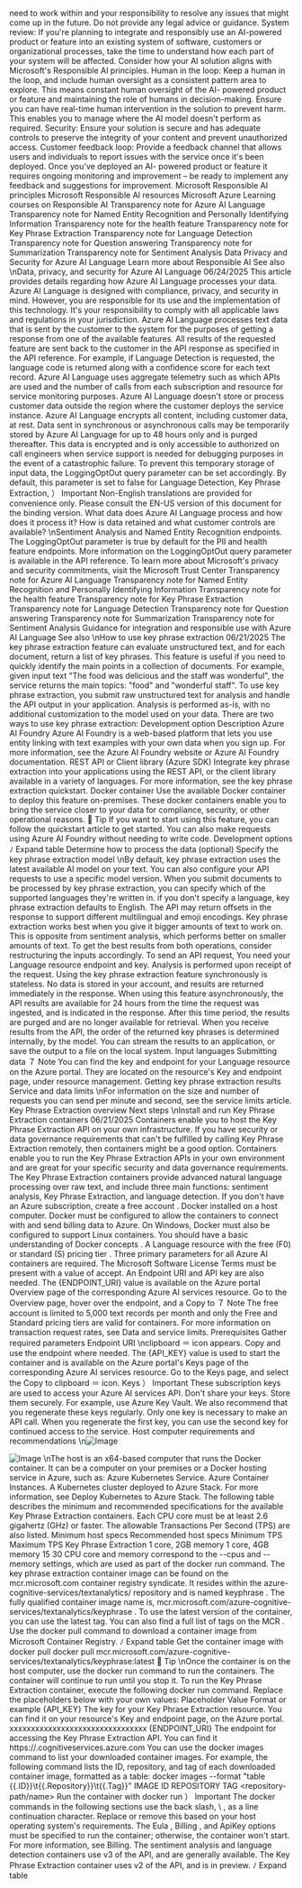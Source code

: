 need to work within and your responsibility to resolve any issues that might come up in
the future. Do not provide any legal advice or guidance.
System review: If you're planning to integrate and responsibly use an AI-powered
product or feature into an existing system of software, customers or organizational
processes, take the time to understand how each part of your system will be affected.
Consider how your AI solution aligns with Microsoft's Responsible AI principles.
Human in the loop: Keep a human in the loop, and include human oversight as a
consistent pattern area to explore. This means constant human oversight of the AI-
powered product or feature and maintaining the role of humans in decision-making.
Ensure you can have real-time human intervention in the solution to prevent harm. This
enables you to manage where the AI model doesn't perform as required.
Security: Ensure your solution is secure and has adequate controls to preserve the
integrity of your content and prevent unauthorized access.
Customer feedback loop: Provide a feedback channel that allows users and individuals to
report issues with the service once it's been deployed. Once you've deployed an AI-
powered product or feature it requires ongoing monitoring and improvement – be ready
to implement any feedback and suggestions for improvement.
Microsoft Responsible AI principles
Microsoft Responsible AI resources
Microsoft Azure Learning courses on Responsible AI
Transparency note for Azure AI Language
Transparency note for Named Entity Recognition and Personally Identifying Information
Transparency note for the health feature
Transparency note for Key Phrase Extraction
Transparency note for Language Detection
Transparency note for Question answering
Transparency note for Summarization
Transparency note for Sentiment Analysis
Data Privacy and Security for Azure AI Language
Learn more about Responsible AI
See also
\nData, privacy, and security for Azure AI
Language
06/24/2025
This article provides details regarding how Azure AI Language processes your data. Azure AI
Language is designed with compliance, privacy, and security in mind. However, you are
responsible for its use and the implementation of this technology. It's your responsibility to
comply with all applicable laws and regulations in your jurisdiction.
Azure AI Language processes text data that is sent by the customer to the system for the
purposes of getting a response from one of the available features.
All results of the requested feature are sent back to the customer in the API response as
specified in the API reference. For example, if Language Detection is requested, the
language code is returned along with a confidence score for each text record.
Azure AI Language uses aggregate telemetry such as which APIs are used and the
number of calls from each subscription and resource for service monitoring purposes.
Azure AI Language doesn't store or process customer data outside the region where the
customer deploys the service instance.
Azure AI Language encrypts all content, including customer data, at rest.
Data sent in synchronous or asynchronous calls may be temporarily stored by Azure AI
Language for up to 48 hours only and is purged thereafter. This data is encrypted and is
only accessible to authorized on call engineers when service support is needed for
debugging purposes in the event of a catastrophic failure. To prevent this temporary
storage of input data, the LoggingOptOut query parameter can be set accordingly. By
default, this parameter is set to false for Language Detection, Key Phrase Extraction,
） Important
Non-English translations are provided for convenience only. Please consult the EN-US
version of this document for the binding version.
What data does Azure AI Language process and
how does it process it?
How is data retained and what customer controls
are available?
\nSentiment Analysis and Named Entity Recognition endpoints. The LoggingOptOut
parameter is true by default for the PII and health feature endpoints. More information on
the LoggingOptOut query parameter is available in the API reference.
To learn more about Microsoft's privacy and security commitments, visit the Microsoft Trust
Center
Transparency note for Azure AI Language
Transparency note for Named Entity Recognition and Personally Identifying Information
Transparency note for the health feature
Transparency note for Key Phrase Extraction
Transparency note for Language Detection
Transparency note for Question answering
Transparency note for Summarization
Transparency note for Sentiment Analysis
Guidance for integration and responsible use with Azure AI Language
See also
\nHow to use key phrase extraction
06/21/2025
The key phrase extraction feature can evaluate unstructured text, and for each document,
return a list of key phrases.
This feature is useful if you need to quickly identify the main points in a collection of
documents. For example, given input text "The food was delicious and the staff was wonderful",
the service returns the main topics: "food" and "wonderful staff".
To use key phrase extraction, you submit raw unstructured text for analysis and handle the API
output in your application. Analysis is performed as-is, with no additional customization to the
model used on your data. There are two ways to use key phrase extraction:
Development
option
Description
Azure AI Foundry
Azure AI Foundry is a web-based platform that lets you use entity linking with
text examples with your own data when you sign up. For more information, see
the Azure AI Foundry website
 or Azure AI Foundry documentation.
REST API or Client
library (Azure SDK)
Integrate key phrase extraction into your applications using the REST API, or the
client library available in a variety of languages. For more information, see the key
phrase extraction quickstart.
Docker container
Use the available Docker container to deploy this feature on-premises. These
docker containers enable you to bring the service closer to your data for
compliance, security, or other operational reasons.
 Tip
If you want to start using this feature, you can follow the quickstart article to get started.
You can also make requests using Azure AI Foundry without needing to write code.
Development options
ﾉ
Expand table
Determine how to process the data (optional)
Specify the key phrase extraction model
\nBy default, key phrase extraction uses the latest available AI model on your text. You can also
configure your API requests to use a specific model version.
When you submit documents to be processed by key phrase extraction, you can specify which
of the supported languages they're written in. if you don't specify a language, key phrase
extraction defaults to English. The API may return offsets in the response to support different
multilingual and emoji encodings.
Key phrase extraction works best when you give it bigger amounts of text to work on. This is
opposite from sentiment analysis, which performs better on smaller amounts of text. To get the
best results from both operations, consider restructuring the inputs accordingly.
To send an API request, You need your Language resource endpoint and key.
Analysis is performed upon receipt of the request. Using the key phrase extraction feature
synchronously is stateless. No data is stored in your account, and results are returned
immediately in the response.
When using this feature asynchronously, the API results are available for 24 hours from the
time the request was ingested, and is indicated in the response. After this time period, the
results are purged and are no longer available for retrieval.
When you receive results from the API, the order of the returned key phrases is determined
internally, by the model. You can stream the results to an application, or save the output to a
file on the local system.
Input languages
Submitting data
７ Note
You can find the key and endpoint for your Language resource on the Azure portal. They
are located on the resource's Key and endpoint page, under resource management.
Getting key phrase extraction results
Service and data limits
\nFor information on the size and number of requests you can send per minute and second, see
the service limits article.
Key Phrase Extraction overview
Next steps
\nInstall and run Key Phrase Extraction
containers
06/21/2025
Containers enable you to host the Key Phrase Extraction API on your own infrastructure. If you
have security or data governance requirements that can't be fulfilled by calling Key Phrase
Extraction remotely, then containers might be a good option.
Containers enable you to run the Key Phrase Extraction APIs in your own environment and are
great for your specific security and data governance requirements. The Key Phrase Extraction
containers provide advanced natural language processing over raw text, and include three
main functions: sentiment analysis, Key Phrase Extraction, and language detection.
If you don't have an Azure subscription, create a free account
.
Docker
 installed on a host computer. Docker must be configured to allow the
containers to connect with and send billing data to Azure.
On Windows, Docker must also be configured to support Linux containers.
You should have a basic understanding of Docker concepts
.
A Language resource 
with the free (F0) or standard (S) pricing tier
.
Three primary parameters for all Azure AI containers are required. The Microsoft Software
License Terms must be present with a value of accept. An Endpoint URI and API key are also
needed.
The {ENDPOINT_URI}  value is available on the Azure portal Overview page of the corresponding
Azure AI services resource. Go to the Overview page, hover over the endpoint, and a Copy to
７ Note
The free account is limited to 5,000 text records per month and only the Free and
Standard pricing tiers
 are valid for containers. For more information on
transaction request rates, see Data and service limits.
Prerequisites
Gather required parameters
Endpoint URI
\nclipboard ＝ icon appears. Copy and use the endpoint where needed.
The {API_KEY}  value is used to start the container and is available on the Azure portal's Keys
page of the corresponding Azure AI services resource. Go to the Keys page, and select the
Copy to clipboard ＝ icon.
Keys
） Important
These subscription keys are used to access your Azure AI services API. Don't share your
keys. Store them securely. For example, use Azure Key Vault. We also recommend that you
regenerate these keys regularly. Only one key is necessary to make an API call. When you
regenerate the first key, you can use the second key for continued access to the service.
Host computer requirements and
recommendations
\n![Image](images/page478_image1.png)

![Image](images/page478_image2.png)
\nThe host is an x64-based computer that runs the Docker container. It can be a computer on
your premises or a Docker hosting service in Azure, such as:
Azure Kubernetes Service.
Azure Container Instances.
A Kubernetes
 cluster deployed to Azure Stack. For more information, see Deploy
Kubernetes to Azure Stack.
The following table describes the minimum and recommended specifications for the available
Key Phrase Extraction containers. Each CPU core must be at least 2.6 gigahertz (GHz) or faster.
The allowable Transactions Per Second (TPS) are also listed.
Minimum host
specs
Recommended host
specs
Minimum
TPS
Maximum
TPS
Key Phrase
Extraction
1 core, 2GB
memory
1 core, 4GB memory
15
30
CPU core and memory correspond to the --cpus  and --memory  settings, which are used as part
of the docker run  command.
The key phrase extraction container image can be found on the mcr.microsoft.com  container
registry syndicate. It resides within the azure-cognitive-services/textanalytics/  repository
and is named keyphrase . The fully qualified container image name is,
mcr.microsoft.com/azure-cognitive-services/textanalytics/keyphrase .
To use the latest version of the container, you can use the latest  tag. You can also find a full
list of tags on the MCR
.
Use the docker pull
 command to download a container image from Microsoft Container
Registry.
ﾉ
Expand table
Get the container image with docker pull
docker pull mcr.microsoft.com/azure-cognitive-
services/textanalytics/keyphrase:latest
 Tip
\nOnce the container is on the host computer, use the docker run
 command to run the
containers. The container will continue to run until you stop it.
To run the Key Phrase Extraction container, execute the following docker run  command.
Replace the placeholders below with your own values:
Placeholder
Value
Format or example
{API_KEY}
The key for your Key Phrase
Extraction resource. You can find it on
your resource's Key and endpoint
page, on the Azure portal.
xxxxxxxxxxxxxxxxxxxxxxxxxxxxxxxx
{ENDPOINT_URI}
The endpoint for accessing the Key
Phrase Extraction API. You can find it
https://<your-custom-
subdomain>.cognitiveservices.azure.com
You can use the docker images
 command to list your downloaded container images.
For example, the following command lists the ID, repository, and tag of each downloaded
container image, formatted as a table:
docker images --format "table {{.ID}}\t{{.Repository}}\t{{.Tag}}"
IMAGE ID         REPOSITORY                TAG
<image-id>       <repository-path/name>    <tag-name>
Run the container with docker run
） Important
The docker commands in the following sections use the back slash, \ , as a line
continuation character. Replace or remove this based on your host operating
system's requirements.
The Eula , Billing , and ApiKey  options must be specified to run the container;
otherwise, the container won't start. For more information, see Billing.
The sentiment analysis and language detection containers use v3 of the API, and are
generally available. The Key Phrase Extraction container uses v2 of the API, and is in
preview.
ﾉ
Expand table